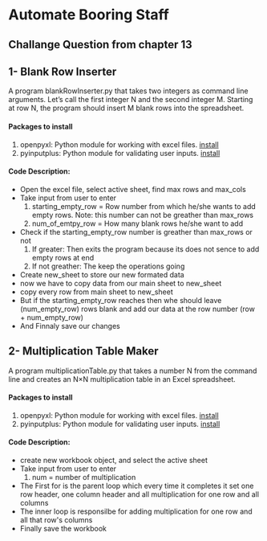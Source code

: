 # Automate Booring Staff 

## Challange Question from chapter 13 
## 1- Blank Row Inserter
A program blankRowInserter.py that takes two integers  as command line arguments. Let’s call the first integer N and the second integer M. 
Starting at row N, the program should insert M blank rows into the spreadsheet.

#### Packages to install
1. openpyxl: Python module for working with excel files. [install](https://openpyxl.readthedocs.io/en/stable/)
2. pyinputplus: Python module for validating user inputs. [install](https://pypi.org/project/PyInputPlus/)

#### Code Description:
- Open the excel file, select active sheet, find max rows and max_cols
- Take input from user to enter 
	1. starting_empty_row = Row number from which he/she wants to add empty rows. Note: this number can not be greather than max_rows
	2. num_of_emtpy_row = How many blank rows he/she want to add
- Check if the starting_empty_row number is greather than max_rows or not
	1. If greater: Then exits the program because its does not sence to add empty rows at end
	2. If not greather: The keep the operations going
- Create new_sheet to store our new formated data
- now we have to copy data from our main sheet to new_sheet 
- copy every row from main sheet to new_sheet
- But if the starting_empty_row reaches then whe should leave  (num_empty_row) rows blank and add our data at the row number (row + num_empty_row)
- And Finnaly save our changes     
 	
## 2- Multiplication Table Maker
A program multiplicationTable.py that takes a number N from the command line and creates an N×N multiplication table in an Excel spreadsheet.

#### Packages to install
1. openpyxl: Python module for working with excel files. [install](https://openpyxl.readthedocs.io/en/stable/)
2. pyinputplus: Python module for validating user inputs. [install](https://pypi.org/project/PyInputPlus/)

#### Code Description:
- create new workbook object, and select the active sheet
- Take input from user to enter 
	1. num = number of multiplication 
- The First for is the parent loop which every time it completes it set one row header, one column header and all multiplication for one row and all columns
- The inner loop is responsilbe for adding multiplication for one row and all that row's columns
- Finally save the workbook     
 	